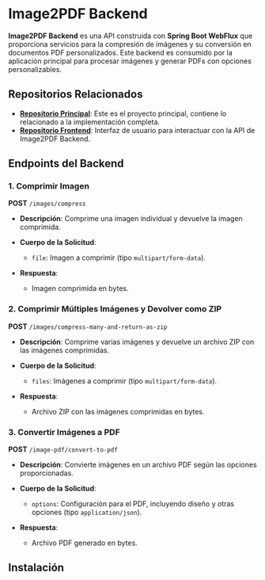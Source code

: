 # Image2PDF Backend

**Image2PDF Backend** es una API construida con **Spring Boot WebFlux** que proporciona servicios para la compresión de imágenes y su conversión en documentos PDF personalizados. Este backend es consumido por la aplicación principal para procesar imágenes y generar PDFs con opciones personalizables.

## Repositorios Relacionados

- **[Repositorio Principal](https://github.com/NickRayan1965/image2pdf)**: Este es el proyecto principal, contiene lo relacionado a la implementación completa.
- **[Repositorio Frontend](https://github.com/tu-usuario/repositorio-frontend)**: Interfaz de usuario para interactuar con la API de Image2PDF Backend.

## Endpoints del Backend

### 1. Comprimir Imagen

**POST** `/images/compress`

- **Descripción**: Comprime una imagen individual y devuelve la imagen comprimida.
- **Cuerpo de la Solicitud**:
  - `file`: Imagen a comprimir (tipo `multipart/form-data`).

- **Respuesta**:
  - Imagen comprimida en bytes.

### 2. Comprimir Múltiples Imágenes y Devolver como ZIP

**POST** `/images/compress-many-and-return-as-zip`

- **Descripción**: Comprime varias imágenes y devuelve un archivo ZIP con las imágenes comprimidas.
- **Cuerpo de la Solicitud**:
  - `files`: Imágenes a comprimir (tipo `multipart/form-data`).

- **Respuesta**:
  - Archivo ZIP con las imágenes comprimidas en bytes.

### 3. Convertir Imágenes a PDF

**POST** `/image-pdf/convert-to-pdf`

- **Descripción**: Convierte imágenes en un archivo PDF según las opciones proporcionadas.
- **Cuerpo de la Solicitud**:
  - `options`: Configuración para el PDF, incluyendo diseño y otras opciones (tipo `application/json`).

- **Respuesta**:
  - Archivo PDF generado en bytes.

## Instalación
